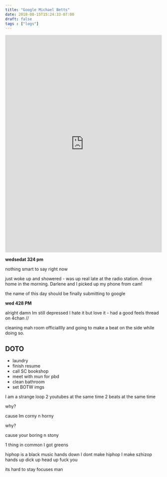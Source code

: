 ```yaml
---
title: "Google Michael Betts"
date: 2018-08-15T15:24:33-07:00
draft: false
tags : ["logs"]
---
```


<iframe width="100%" height="700" scrolling="no" frameborder="no" allow="autoplay" src="https://w.soundcloud.com/player/?url=https%3A//api.soundcloud.com/tracks/503374869%3Fsecret_token%3Ds-7PgAe&color=%23222222&auto_play=false&hide_related=false&show_comments=true&show_user=true&show_reposts=false&show_teaser=true&visual=true"></iframe>


**wedsedat 324 pm**

nothing smart to say right now

just woke up and showered - was up real late at the radio station. drove home in the morning. Darlene and I picked up my phone from cam!

the name of this day should be finally submitting to google


**wed 428 PM**

alright damn Im still depressed I hate it but love it - had a good feels thread on 4chan //

cleaning mah room officialllly and going to make a beat on the side while doing so.


## DOTO

  - laundry
  - finish resume
  - call SC bookshop
  - meet with mun for pbd
  - clean bathroom
  - set BOTW imgs


I am a strange loop
2 youtubes at the same time
2 beats at the same time


why?

cause Im corny n horny

why?

cause your boring n stony

1 thing in common
I got greens

hiphop is a black music
hands down
I dont make hiphop
I make szhizop
hands up
dick up
head up
fuck you

its hard to stay focuses man
